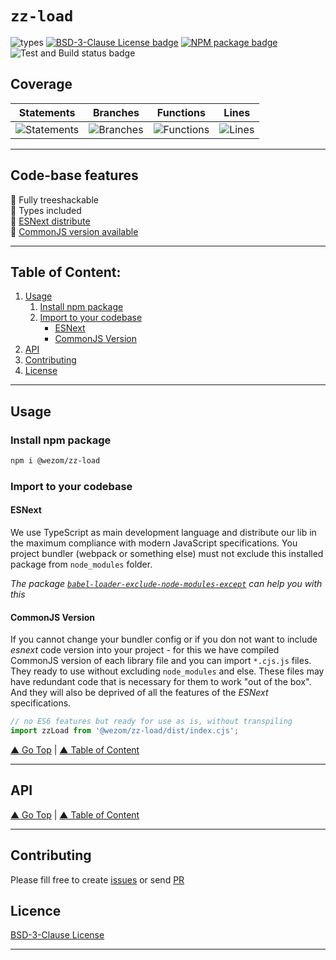 # `zz-load`

![types](https://img.shields.io/badge/types-TypeScript-blue)
[![BSD-3-Clause License badge](https://img.shields.io/github/license/WezomCompany/zz-load)](https://github.com/WezomCompany/zz-load/blob/master/LICENSE)
[![NPM package badge](https://img.shields.io/badge/npm-install-orange.svg)](https://www.npmjs.com/package/@wezom/zz-load)
![Test and Build status badge](https://github.com/WezomCompany/zz-load/workflows/Test%20and%20Build/badge.svg)

## Coverage

| Statements                | Branches                | Functions                | Lines                |
| ------------------------- | ----------------------- | ------------------------ | -------------------- |
| ![Statements](https://img.shields.io/badge/Coverage-29.27%25-red.svg) | ![Branches](https://img.shields.io/badge/Coverage-13.95%25-red.svg) | ![Functions](https://img.shields.io/badge/Coverage-23.26%25-red.svg) | ![Lines](https://img.shields.io/badge/Coverage-29.1%25-red.svg) |

---

## Code-base features

🌟 Fully treeshackable  
🌟 Types included  
🌟 [ESNext distribute](#esnext)  
🌟 [CommonJS version available](#commonjs-version)  


---

## Table of Content:

1. [Usage](#usage)
    1. [Install npm package](#install-npm-package)
    1. [Import to your codebase](#import-to-your-codebase)
        - [ESNext](#esnext)
        - [CommonJS Version](#commonjs-version)
1. [API](#api)
1. [Contributing](#contributing)
1. [License](#licence)

---




## Usage

### Install npm package

```bash
npm i @wezom/zz-load
```

### Import to your codebase

#### ESNext

We use TypeScript as main development language and distribute our lib in the maximum compliance with modern JavaScript specifications. 
You project bundler (webpack or something else) must not exclude this installed package from `node_modules` folder.

_The package [`babel-loader-exclude-node-modules-except`](https://www.npmjs.com/package/babel-loader-exclude-node-modules-except) can help you with this_

#### CommonJS Version

If you cannot change your bundler config or if you don not want to include _esnext_ code version into your project - for this we have compiled CommonJS version of each library file and you can import `*.cjs.js` files. They ready to use without excluding `node_modules` and else. These files may have redundant code that is necessary for them to work "out of the box". And they will also be deprived of all the features of the _ESNext_ specifications.


```js
// no ES6 features but ready for use as is, without transpiling
import zzLoad from '@wezom/zz-load/dist/index.cjs';
```

[▲ Go Top](#) | [▲ Table of Content](#table-of-content)

---




## API

[▲ Go Top](#) | [▲ Table of Content](#table-of-content)

---



## Contributing

Please fill free to create [issues](https://github.com/WezomCompany/zz-load/issues) or send [PR](https://github.com/WezomCompany/zz-load/pulls)

## Licence

[BSD-3-Clause License](https://github.com/WezomCompany/zz-load/blob/master/LICENSE)

---
